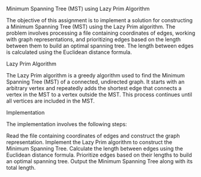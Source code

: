 Minimum Spanning Tree (MST) using Lazy Prim Algorithm


The objective of this assignment is to implement a solution for constructing a Minimum Spanning Tree (MST) using the Lazy Prim algorithm. The problem involves processing a file containing coordinates of edges, working with graph representations, and prioritizing edges based on the length between them to build an optimal spanning tree. The length between edges is calculated using the Euclidean distance formula.

Lazy Prim Algorithm


The Lazy Prim algorithm is a greedy algorithm used to find the Minimum Spanning Tree (MST) of a connected, undirected graph. It starts with an arbitrary vertex and repeatedly adds the shortest edge that connects a vertex in the MST to a vertex outside the MST. This process continues until all vertices are included in the MST.

Implementation


The implementation involves the following steps:

Read the file containing coordinates of edges and construct the graph representation.
Implement the Lazy Prim algorithm to construct the Minimum Spanning Tree.
Calculate the length between edges using the Euclidean distance formula.
Prioritize edges based on their lengths to build an optimal spanning tree.
Output the Minimum Spanning Tree along with its total length.
